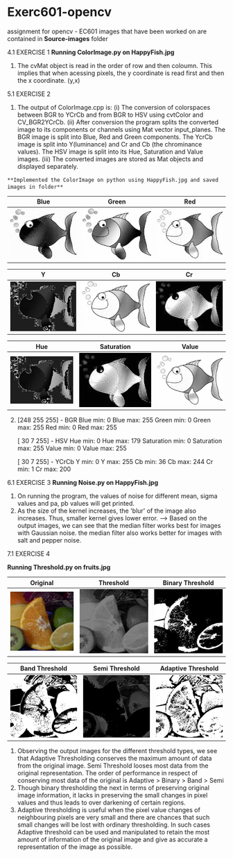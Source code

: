 # Exerc601-opencv
assignment for opencv - EC601
images that have been worked on are contained in **Source-images** folder

4.1 EXERCISE 1
**Running ColorImage.py on HappyFish.jpg**

  1) The cvMat object is read in the order of row and then coloumn. This implies that when acessing pixels, the y coordinate is read first and then the x coordinate. (y,x)
  

5.1 EXERCISE 2
  1) The output of ColorImage.cpp is: 
     (i) The conversion of colorspaces between BGR to YCrCb and from BGR to HSV using cvtColor and CV_BGR2YCrCb.
     (ii) After conversion the program splits the converted image to its components or channels using Mat vector input_planes. The BGR image is split into Blue, Red and Green components. The YcrCb image is split into Y(luminance) and Cr and Cb (the chrominance values). The HSV image is split into its Hue, Saturation and Value images.
     (iii) The converted images are stored as Mat objects and displayed separately.
     
    **Implemented the ColorImage on python using HappyFish.jpg and saved images in folder**
      
   | Blue 				| Green 			  	| Red 				|
|:-----------------:|:---------------------:|:-----------------:|
| ![blue](/ColorImages-saved/blue_channel.jpg) | ![green](/ColorImages-saved/green_channel.jpg) 	| ![red](/ColorImages-saved/red_channel.jpg) 	|

| Y 				| Cb 			  		| Cr 				|
|:-----------------:|:---------------------:|:-----------------:|
| ![y](/ColorImages-saved/Y.jpg) 		| ![cb](/ColorImages-saved/Cb.jpg) 		| ![cr](/ColorImages-saved/Cr.jpg) 	|

| Hue 				| Saturation 			| Value 			|
|:-----------------:|:---------------------:|:-----------------:|
| ![hue](/ColorImages-saved/hue.jpg) | ![sat](/ColorImages-saved/saturation_channel.jpg)  | ![val](/ColorImages-saved/value_channel.jpg) |
     
 2) [248 255 255]  -  BGR
    Blue min:  0
    Blue max:  255
    Green min:  0
    Green max:  255
    Red min:  0
    Red max:  255
 
    [ 30   7 255]  -  HSV
    Hue min:  0
    Hue max:  179
    Saturation min:  0
    Saturation max:  255
    Value min:  0
    Value max:  255
 
    [ 30   7 255]  -  YCrCb
    Y min:  0
    Y max:  255
    Cb min:  36
    Cb max:  244
    Cr min:  1
    Cr max:  200
    
 
 6.1 EXERCISE 3
  **Running Noise.py on HappyFish.jpg**
  
   1) On running the program, the values of noise for different mean, sigma values and pa, pb values will get printed. 
   2) As the size of the kernel increases, the 'blur' of the image also increases. Thus, smaller kernel gives lower error.
   --> Based on the output images, we can see that the median filter works best for images with Gaussian noise. the median filter also works better for images with salt and pepper noise. 
   
   
 7.1 EXERCISE 4
 
 **Running Threshold.py on fruits.jpg**
 
| Original 			| Threshold 			| Binary Threshold 	|
|:-----------------:|:---------------------:|:-----------------:|
| ![blue](/threshold-saved-images/fruits.jpg ) | ![green](/threshold-saved-images/thresholded.jpg) 	| ![red](/threshold-saved-images/binary_thresholded.jpg) 	|

| Band Threshold 	| Semi Threshold 		| Adaptive Threshold |
|:-----------------:|:---------------------:|:------------------:|
| ![y](/threshold-saved-images/band_thresholded.jpg) | ![cb](/threshold-saved-images/semi_thresholded.png) | ![cr](/threshold-saved-images/adaptive_thresholded.png) |
 
 
   1) Observing the output images for the different threshold types, we see that Adaptive Thresholding conserves the maximum amount of data from the original image. Semi Threshold looses most data from the original representation. The order of performance in respect of conserving most data of the original is Adaptive > Binary > Band > Semi
   2) Though binary thresholding the next in terms of preserving original image information, it lacks in preserving the small changes in pixel values and thus leads to over darkening of certain regions. 
   3) Adaptive thresholding is useful when the pixel value changes of neighbouring pixels are very small and there are chances that such small changes will be lost with ordinary thresholding. In such cases Adaptive threshold can be used and manipulated to retain the most amount of information of the original image and give as accurate a representation of the image as possible.
   
